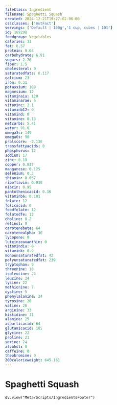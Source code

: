 ```yaml
---
fileClass: Ingredient
filename: Spaghetti Squash
created: 2024-12-21T19:27:02-06:00
cssclasses: ['nutFact']
servings: ['Default | 100g','1 cup, cubes | 101']
id: 169298
foodgroup: Vegetables
calories: 31
fat: 0.57
protein: 0.64
carbohydrate: 6.91
sugars: 2.76
fiber: 1.5
cholesterol: 0
saturatedfats: 0.117
calcium: 23
iron: 0.31
potassium: 108
magnesium: 12
vitaminaiu: 120
vitaminarae: 6
vitaminc: 2.1
vitaminb12: 0
vitamind: 0
vitamine: 0.13
netcarbs: 5.41
water: 91.6
omega3s: 149
omega6s: 90
pralscore: -2.136
transfattyacids: 0
phosphorus: 12
sodium: 17
zinc: 0.19
copper: 0.037
manganese: 0.125
selenium: 0.3
thiamin: 0.037
riboflavin: 0.018
niacin: 0.95
pantothenicacid: 0.36
vitaminb6: 0.101
folate: 12
folicacid: 0
foodfolate: 12
folatedfe: 12
choline: 8.2
retinol: 0
carotenebeta: 64
carotenealpha: 16
lycopene: 0
luteinzeaxanthin: 0
vitamindiu: 0
vitamink: 0.9
monounsaturatedfat: 42
polyunsaturatedfat: 239
tryptophan: 9
threonine: 18
isoleucine: 24
leucine: 34
lysine: 22
methionine: 7
cystine: 5
phenylalanine: 24
tyrosine: 20
valine: 26
arginine: 33
histidine: 11
alanine: 25
asparticacid: 64
glutamicacid: 105
glycine: 22
proline: 21
serine: 24
alcohol: 0
caffeine: 0
theobromine: 0
200calorieweight: 645.161
---
```


# Spaghetti Squash

```dataviewjs
dv.view("Meta/Scripts/IngredientsFooter")
```